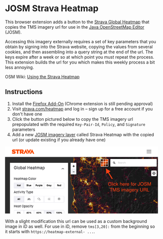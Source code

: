 # JOSM Strava Heatmap

This browser extension adds a button to the [Strava Global Heatmap][1] that
copies the TMS imagery url for use in the [Java OpenStreetMap Editor][2] (JOSM).

Accessing this imagery externally requires a set of key parameters that you obtain
by signing into the Strava website, copying the values from several cookies, and
then assembling into a query string at the end of the url.  The keys expire after a
week or so at which point you must repeat the process.  This extension builds the
url for you which makes this weekly process a bit less annoying.  

OSM Wiki: [Using the Strava Heatmap][3]

[1]: https://www.strava.com/heatmap
[2]: https://josm.openstreetmap.de/
[3]: https://wiki.openstreetmap.org/wiki/Strava

## Instructions

1. Install the [Firefox Add-On][4] (Chrome extension is still pending approval)
2. Visit [strava.com/heatmap][5] and log in – sign up for a free account if you don't have one
3. Click the button pictured below to copy the TMS imagery url prepopulated with the required
   `Key-Pair-Id`, `Policy`, and `Signature` parameters
4. Add a new [JOSM imagery layer][6] called Strava Heatmap with the copied url (or update existing if you already have one)

![Screenshot of Strava Heatmap with button added](screenshot.png)

[4]: https://addons.mozilla.org/en-US/firefox/addon/josm-strava-heatmap/
[5]: https://www.strava.com/heatmap
[6]: https://josm.openstreetmap.de/wiki/Help/Preferences/Imagery#SelectedEntries

With a slight modification this url can be used as a custom background image in iD as well.
For use in iD, remove `tms[3,20]:` from the beginning so it starts with `https://heatmap-external- ...`.
